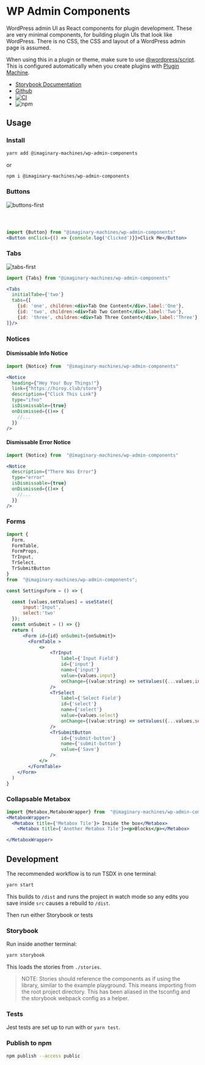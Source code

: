 # WP Admin Components

WordPress admin UI as React components for plugin development. These are very minimal components, for building plugin UIs that look like WordPress. There is no CSS, the CSS and layout of a WordPress admin page is assumed.

When using this in a plugin or theme, make sure to use [@wordpress/script](https://www.npmjs.com/package/@wordpress/scripts). This is configured automatically when you create plugins with [Plugin Machine](https://pluginmachine.com).

- [Storybook Documentation](https://imaginarymachines.github.io/wp-admin-components?path=/story/buttons--default)
- [Github](https://github.com/imaginarymachines/wp-admin-components)
- [![CI](https://github.com/imaginarymachines/wp-admin-components/actions/workflows/main.yml/badge.svg)](https://github.com/imaginarymachines/wp-admin-components/actions/workflows/main.yml)
- ![npm](https://img.shields.io/npm/v/@imaginary-machines/wp-admin-components?style=flat-square)

## Usage

### Install

```bash
yarn add @imaginary-machines/wp-admin-components
```

or

```bash
npm i @imaginary-machines/wp-admin-components
```

### Buttons

![buttons-first](https://user-images.githubusercontent.com/1994311/143970215-c0d3d4ba-00a0-46bc-bc1a-65344a23ec90.jpg)

```jsx



import {Button} from "@imaginary-machines/wp-admin-components"
<Button onClick={() => {console.log('Clicked')}}>Click Me</Button>
```


### Tabs
![tabs-first](https://user-images.githubusercontent.com/1994311/143970259-e448c6f5-369b-4f70-a4df-ef9f72f04e84.jpg)

```jsx
import {Tabs} from "@imaginary-machines/wp-admin-components"

<Tabs
  initialTabe={'two'}
  tabs={[
    {id: 'one', children:<div>Tab One Content</div>,label:'One'},
    {id: 'two', children:<div>Tab Two Content</div>,label:'Two'},
    {id: 'three', children:<div>Tab Three Content</div>,label:'Three'},
]}/>
```

### Notices

#### Dismissable Info Notice

```jsx
import {Notice} from  "@imaginary-machines/wp-admin-components"

<Notice
  heading={"Hey You! Buy Things!"}
  link={"https://hiroy.club/store"}
  description={"Click This Link"}
  type="ifno"
  isDismissable={true}
  onDismissed={()=> {
    //...
  }}
/>
```
#### Dismissable Error Notice

```jsx
import {Notice} from  "@imaginary-machines/wp-admin-components"

<Notice
  description={"There Was Error"}
  type="error"
  isDismissable={true}
  onDismissed={()=> {
    //...
  }}
/>
```
### Forms

```jsx
import {
  Form,
  FormTable,
  FormProps,
  TrInput,
  TrSelect,
  TrSubmitButton
}
from  "@imaginary-machines/wp-admin-components";

const SettingsForm = () => {

  const [values,setValues] = useState({
      input:'Input',
      select:'two'
  });
  const onSubmit = () => {}
  return (
      <Form id={id} onSubmit={onSubmit}>
        <FormTable >
            <>
                <TrInput
                    label={'Input Field'}
                    id={'input'}
                    name={'input'}
                    value={values.input}
                    onChange={(value:string) => setValues({...values,input:value})}
                />
                <TrSelect
                    label={'Select Field'}
                    id={'select'}
                    name={'select'}
                    value={values.select}
                    onChange={(value:string) => setValues({...values,select:value})}
                />
                <TrSubmitButton
                    id={'submit-button'}
                    name={'submit-button'}
                    value={'Save'}
                />
            </>
        </FormTable>
    </Form>
  )
}

```

### Collapsable Metabox

```jsx
import {Metabox,MetaboxWrapper} from  "@imaginary-machines/wp-admin-components"
<MetaboxWrapper>
  <Metabox title={'Metabox Tile'}> Inside the box</Metabox>
    <Metabox title={'Another Metabox Tile'}><p>Blocks</p></Metabox>

</MetaboxWrapper>
```

## Development

The recommended workflow is to run TSDX in one terminal:

```bash
yarn start
```

This builds to `/dist` and runs the project in watch mode so any edits you save inside `src` causes a rebuild to `/dist`.

Then run either Storybook or tests

### Storybook

Run inside another terminal:

```bash
yarn storybook
```

This loads the stories from `./stories`.

> NOTE: Stories should reference the components as if using the library, similar to the example playground. This means importing from the root project directory. This has been aliased in the tsconfig and the storybook webpack config as a helper.


### Tests

Jest tests are set up to run with or `yarn test`.


### Publish to npm

```bash
npm publish --access public
```
